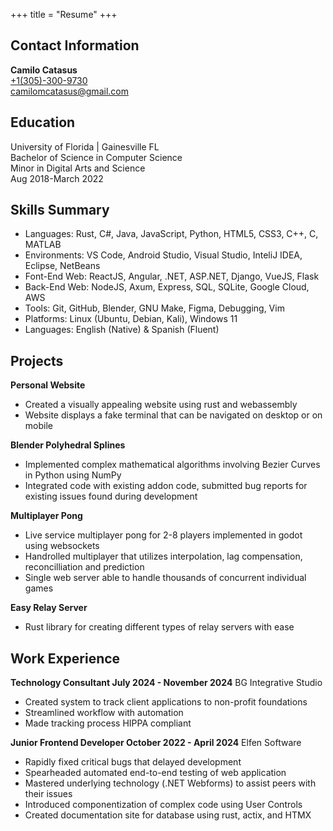 +++
title = "Resume"
+++
## Contact Information
**Camilo Catasus**  
[+1(305)-300-9730](tel:305-300-9730)  
[camilomcatasus@gmail.com](mailto:camilomcatasus@gmail.com)

## Education 
University of Florida | Gainesville FL   
Bachelor of Science in Computer Science  
Minor in Digital Arts and Science  
Aug 2018-March 2022

## Skills Summary 
- Languages:    Rust, C#, Java, JavaScript, Python, HTML5, CSS3, C++, C, MATLAB
- Environments: VS Code, Android Studio, Visual Studio, InteliJ IDEA, Eclipse, NetBeans
- Font-End Web: ReactJS, Angular, .NET, ASP.NET, Django, VueJS, Flask
- Back-End Web: NodeJS, Axum, Express, SQL, SQLite, Google Cloud, AWS
- Tools:        Git, GitHub, Blender, GNU Make, Figma, Debugging, Vim
- Platforms:    Linux (Ubuntu, Debian, Kali), Windows 11
- Languages:    English (Native) & Spanish (Fluent)

## Projects 
**Personal Website**
- Created a visually appealing website using rust and webassembly
- Website displays a fake terminal that can be navigated on desktop or on mobile

**Blender Polyhedral Splines**
- Implemented complex mathematical algorithms involving Bezier Curves in Python using NumPy
- Integrated code with existing addon code, submitted bug reports for existing issues found during development

**Multiplayer Pong**
- Live service multiplayer pong for 2-8 players implemented in godot using websockets
- Handrolled multiplayer that utilizes interpolation, lag compensation, reconcilliation and prediction
- Single web server able to handle thousands of concurrent individual games

**Easy Relay Server**
- Rust library for creating different types of relay servers with ease

## Work Experience 
**Technology Consultant          July 2024 - November 2024**
BG Integrative Studio
- Created system to track client applications to non-profit foundations
- Streamlined workflow with automation
- Made tracking process HIPPA compliant

**Junior Frontend Developer      October 2022 - April 2024**
Elfen Software
- Rapidly fixed critical bugs that delayed development
- Spearheaded automated end-to-end testing of web application
- Mastered underlying technology (.NET Webforms) to assist peers with their issues
- Introduced componentization of complex code using User Controls
- Created documentation site for database using rust, actix, and HTMX
